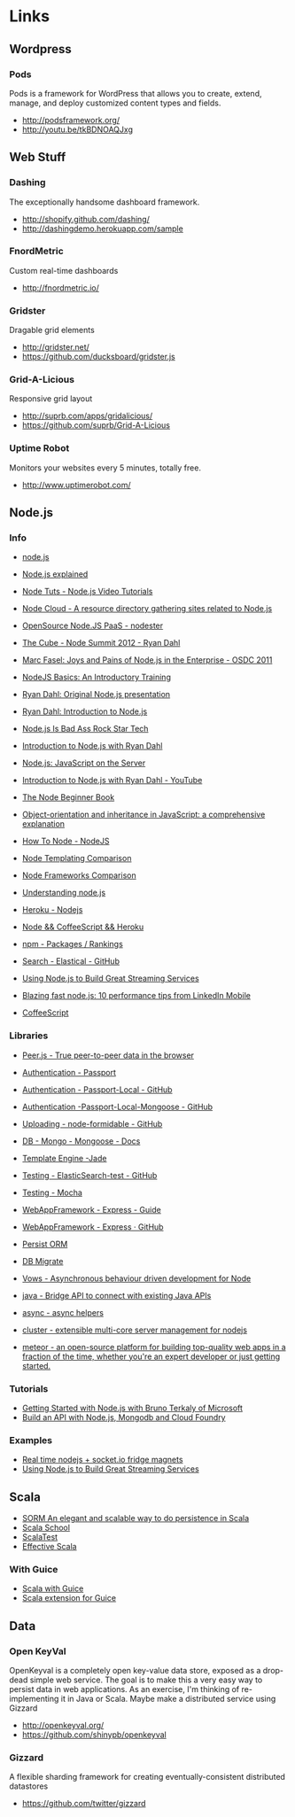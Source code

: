 Links
=====

Wordpress
---------

### Pods

Pods is a framework for WordPress that allows you to create, extend, manage, and deploy customized content types and fields.

- http://podsframework.org/
- http://youtu.be/tkBDNOAQJxg

Web Stuff
---------
### Dashing

The exceptionally handsome dashboard framework.

- http://shopify.github.com/dashing/
- http://dashingdemo.herokuapp.com/sample

### FnordMetric

Custom real-time dashboards

- http://fnordmetric.io/

### Gridster

Dragable grid elements

- http://gridster.net/
- https://github.com/ducksboard/gridster.js

### Grid-A-Licious

Responsive grid layout

- http://suprb.com/apps/gridalicious/
- https://github.com/suprb/Grid-A-Licious

### Uptime Robot
Monitors your websites every 5 minutes, totally free.

- http://www.uptimerobot.com/

Node.js
-------

### Info

- [node.js](http://nodejs.org/)

- [Node.js explained](http://youtu.be/L0pjVcIsU6A)
- [Node Tuts - Node.js Video Tutorials](http://nodetuts.com/)
- [Node Cloud - A resource directory gathering sites related to Node.js](http://www.nodecloud.org/)
- [OpenSource Node.JS PaaS - nodester](http://nodester.com/)
- [The Cube - Node Summit 2012 - Ryan Dahl](http://www.youtube.com/watch?v=Fc26auhSLqM&list=WL490F40A325E85FD1)
- [Marc Fasel: Joys and Pains of Node.js in the Enterprise - OSDC 2011](http://www.youtube.com/watch?v=Zp1k09WFmEI&list=WL490F40A325E85FD1)
- [NodeJS Basics: An Introductory Training](http://www.youtube.com/watch?v=G0924T2uoiY&list=WL490F40A325E85FD1)
- [Ryan Dahl: Original Node.js presentation](http://www.youtube.com/watch?v=ztspvPYybIY&list=WL490F40A325E85FD1)
- [Ryan Dahl: Introduction to Node.js](http://www.youtube.com/watch?v=M-sc73Y-zQA&list=WL490F40A325E85FD1)
- [Node.js Is Bad Ass Rock Star Tech](http://www.youtube.com/watch?v=bzkRVzciAZg&list=WL490F40A325E85FD1)
- [Introduction to Node.js with Ryan Dahl](http://www.youtube.com/watch?v=jo_B4LTHi3I&list=WL490F40A325E85FD1)
- [Node.js: JavaScript on the Server](http://www.youtube.com/watch?v=F6k8lTrAE2g&list=WL490F40A325E85FD1)
- [Introduction to Node.js with Ryan Dahl - YouTube](http://www.youtube.com/watch?v=jo_B4LTHi3I)
- [The Node Beginner Book](http://www.nodebeginner.org/)
- [Object-orientation and inheritance in JavaScript: a comprehensive explanation](http://manuel.kiessling.net/2012/03/23/object-orientation-and-inheritance-in-javascript-a-comprehensive-explanation/)
- [How To Node - NodeJS](http://howtonode.org/)
- [Node Templating Comparison](http://paularmstrong.github.com/node-templates/)
- [Node Frameworks Comparison](https://github.com/joyent/node/wiki/modules#wiki-web-frameworks-full)
- [Understanding node.js](http://debuggable.com/posts/understanding-node-js:4bd98440-45e4-4a9a-8ef7-0f7ecbdd56cb)
- [Heroku - Nodejs](https://devcenter.heroku.com/articles/nodejs)
- [Node && CoffeeScript && Heroku](http://whittle.github.com/node-coffee-heroku-tutorial/)
- [npm - Packages / Rankings](https://npmjs.org/)
- [Search - Elastical - GitHub](https://github.com/rgrove/node-elastical)
- [Using Node.js to Build Great Streaming Services](http://youtu.be/dcsVyRVvpAw)
- [Blazing fast node.js: 10 performance tips from LinkedIn Mobile](http://engineering.linkedin.com/nodejs/blazing-fast-nodejs-10-performance-tips-linkedin-mobile)

- [CoffeeScript](http://coffeescript.org/)

### Libraries

- [Peer.js - True peer-to-peer data in the browser](http://peerjs.com/)
- [Authentication - Passport](http://passportjs.org/guide/)
- [Authentication - Passport-Local - GitHub](https://github.com/jaredhanson/passport-local)
- [Authentication -Passport-Local-Mongoose - GitHub](https://github.com/saintedlama/passport-local-mongoose)
- [Uploading - node-formidable - GitHub](https://github.com/felixge/node-formidable)
- [DB - Mongo - Mongoose - Docs](http://mongoosejs.com/docs/index.html)
- [Template Engine -Jade](http://jade-lang.com/)
- [Testing - ElasticSearch-test - GitHub](https://github.com/tlrx/elasticsearch-test/blob/master/src/test/java/com/github/tlrx/elasticsearch/samples/mapping/TtlTest.java)
- [Testing - Mocha](http://visionmedia.github.com/mocha/)
- [WebAppFramework - Express - Guide](http://expressjs.com/guide.html)
- [WebAppFramework - Express · GitHub](https://github.com/visionmedia/express)

- [Persist ORM](https://npmjs.org/package/persist)
- [DB Migrate](https://npmjs.org/package/db-migrate)
- [Vows - Asynchronous behaviour driven development for Node](http://vowsjs.org/)
- [java - Bridge API to connect with existing Java APIs](https://npmjs.org/package/java)
- [async - async helpers](https://npmjs.org/package/async)
- [cluster - extensible multi-core server management for nodejs](http://learnboost.github.com/cluster/)
- [meteor - an open-source platform for building top-quality web apps in a fraction of the time, whether you're an expert developer or just getting started.](http://meteor.com/main)

### Tutorials

- [Getting Started with Node.js with Bruno Terkaly of Microsoft](http://www.youtube.com/watch?v=hKQr2DGJjUQ&list=WL490F40A325E85FD1)
- [Build an API with Node.js, Mongodb and Cloud Foundry](http://www.youtube.com/watch?v=3AKaGShTHpo&list=WL490F40A325E85FD1)
 

### Examples

- [Real time nodejs + socket.io fridge magnets](https://github.com/tehlulz/nodejs-word-magnet)
- [Using Node.js to Build Great Streaming Services](http://www.youtube.com/watch?v=dcsVyRVvpAw&list=WL490F40A325E85FD1)


Scala
-----

- [SORM An elegant and scalable way to do persistence in Scala](http://sorm-framework.org/)
- [Scala School](http://twitter.github.com/scala_school/)
- [ScalaTest](http://www.scalatest.org/)
- [Effective Scala](http://twitter.github.com/effectivescala/)

### With Guice

- [Scala with Guice](http://php.jglobal.com/blog/?p=941)
- [Scala extension for Guice](https://github.com/codingwell/scala-guice/)

Data
----
### Open KeyVal

OpenKeyval is a completely open key-value data store, exposed as a drop-dead simple web service. The goal is to make this a very easy way to persist data in web applications. As an exercise, I'm thinking of re-implementing it in Java or Scala. Maybe make a distributed service using Gizzard

- http://openkeyval.org/
- https://github.com/shinypb/openkeyval

### Gizzard

A flexible sharding framework for creating eventually-consistent distributed datastores

- https://github.com/twitter/gizzard
